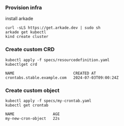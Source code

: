 ### Provision infra

install arkade
```
curl -sLS https://get.arkade.dev | sudo sh
arkade get kubectl
kind create cluster
```

### Create custom CRD
```
kubectl apply -f specs/resourcedefinition.yaml
kubectlget crd
```
```
NAME                          CREATED AT
crontabs.stable.example.com   2024-07-03T09:00:24Z
```

### Create custom object
```
kubectl apply -f specs/my-crontab.yaml
kubectl get crontab
```
```
NAME                 AGE
my-new-cron-object   22s
```